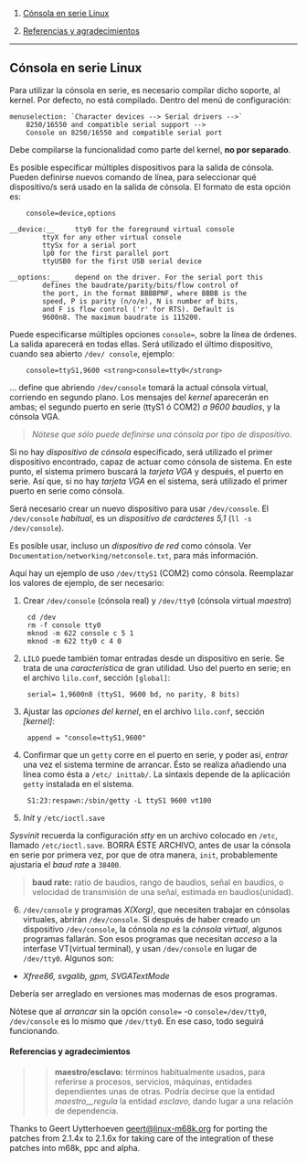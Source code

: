 1. [Cónsola en serie Linux](#i1)

2. [Referencias y agradecimientos](#i2)

---

## <a name="i1">Cónsola en serie Linux</a>

Para utilizar la cónsola en serie, es necesario compilar dicho soporte, al kernel.
Por defecto, no está compilado. Dentro del menú de configuración:

	menuselection: `Character devices --> Serial drivers -->`
		8250/16550 and compatible serial support -->
		Console on 8250/16550 and compatible serial port

Debe compilarse la funcionalidad como parte del kernel, __no por separado__.

Es posible especificar múltiples dispositivos para la salida de cónsola. Pueden definirse nuevos comando de línea, para seleccionar qué dispositivo/s será usado en la salida de cónsola. El formato de esta opción es:

		console=device,options
		
	__device:__		tty0 for the foreground virtual console
			ttyX for any other virtual console
			ttySx for a serial port
			lp0 for the first parallel port
			ttyUSB0 for the first USB serial device

	__options:__	depend on the driver. For the serial port this
			defines the baudrate/parity/bits/flow control of
			the port, in the format BBBBPNF, where BBBB is the
			speed, P is parity (n/o/e), N is number of bits,
			and F is flow control ('r' for RTS). Default is
			9600n8. The maximum baudrate is 115200.
	
Puede especificarse múltiples opciones `console=`, sobre la línea de órdenes. La salida aparecerá en todas ellas. Será utilizado el último dispositivo, cuando sea abierto `/dev/ console`, ejemplo:

		console=ttyS1,9600 <strong>console=tty0</strong>
		
... define que abriendo `/dev/console` tomará la actual cónsola virtual, corriendo en segundo plano. Los mensajes del _kernel_ aparecerán en ambas; el segundo puerto en serie (ttyS1 ó COM2) _a 9600 baudios_, y la cónsola VGA.

> _Nótese que sólo puede definirse una cónsola por tipo de dispositivo_.

Si no hay _dispositivo de cónsola_ especificado, será utilizado el primer dispositivo encontrado, capaz de actuar como cónsola de sistema. 
En este punto, el sistema primero buscará la _tarjeta VGA_ y después, el puerto en serie. Así que, si no hay _tarjeta VGA_ en el sistema, será utilizado el primer puerto en serie como cónsola.

Será necesario crear un nuevo dispositivo para usar `/dev/console`. El `/dev/console` _habitual_, es un _dispositivo de carácteres 5,1_ (`ll -s /dev/console`).

Es posible usar, incluso un _dispositivo de red_ como cónsola.
Ver `Documentation/networking/netconsole.txt`, para más información.

Aquí hay un ejemplo de uso `/dev/ttyS1` (COM2) como cónsola.
Reemplazar los valores de ejemplo, de ser necesario:

1. Crear `/dev/console` (cónsola real) y `/dev/tty0` (cónsola virtual _maestra_)

		cd /dev
		rm -f console tty0
		mknod -m 622 console c 5 1
		mknod -m 622 tty0 c 4 0

2. `LILO` puede también tomar entradas desde un dispositivo en serie. Se trata de una _característica_ de gran utilidad. 
Uso del puerto en serie; en el archivo `lilo.conf`, sección `[global]`:

		serial= 1,9600n8 (ttyS1, 9600 bd, no parity, 8 bits)
		
3. Ajustar las _opciones del kernel_, en el archivo `lilo.conf`, sección _[kernel]_:

		append = "console=ttyS1,9600"
		
4. Confirmar que un `getty` corre en el puerto en serie, y poder así, _entrar_ una vez el sistema termine de arrancar. Ésto se realiza añadiendo una línea como ésta a `/etc/ inittab/`.
La sintaxis depende de la aplicación `getty` instalada en el sistema.

		S1:23:respawn:/sbin/getty -L ttyS1 9600 vt100

5. _Init_ y `/etc/ioctl.save`

_Sysvinit_ recuerda la configuración _stty_ en un archivo colocado en `/etc`, llamado `/etc/ioctl.save`. BORRA ÉSTE ARCHIVO, antes de usar la cónsola en serie por primera vez, por que de otra manera, `init`, probablemente ajustaria el _baud rate_ a `38400`.

> __baud rate:__ ratio de baudios, rango de baudios, señal en baudios, o velocidad de transmisión de una señal, estimada en baudios(unidad).

6. `/dev/console` y programas _X(Xorg)_, que necesiten trabajar en cónsolas virtuales, abrirán `/dev/console`. Si después de haber creado un dispositivo `/dev/console`, la cónsola _no es_ la _cónsola virtual_, algunos programas fallarán. Son esos programas que necesitan _acceso_ a la interfase VT(virtual terminal), y usan `/dev/console` en lugar de `/dev/tty0`. Algunos son:

- _Xfree86, svgalib, gpm, SVGATextMode_

Debería ser arreglado en versiones mas modernas de esos programas.

Nótese que al _arrancar_ sin la opción `console=` -o `console=/dev/tty0`,
`/dev/console` es lo mismo que `/dev/tty0`. En ese caso, todo seguirá funcionando.


#### <a name="i2">Referencias y agradecimientos</a>

>> __maestro/esclavo:__ términos habitualmente usados, para referirse a procesos, servicios, máquinas, entidades dependientes unas de otras. Podría decirse que la entidad _maestro__regula_ la entidad _esclavo_, dando lugar a una relación de dependencia. 




 Thanks to Geert Uytterhoeven <geert@linux-m68k.org>
 for porting the patches from 2.1.4x to 2.1.6x for taking care of
 the integration of these patches into m68k, ppc and alpha.
